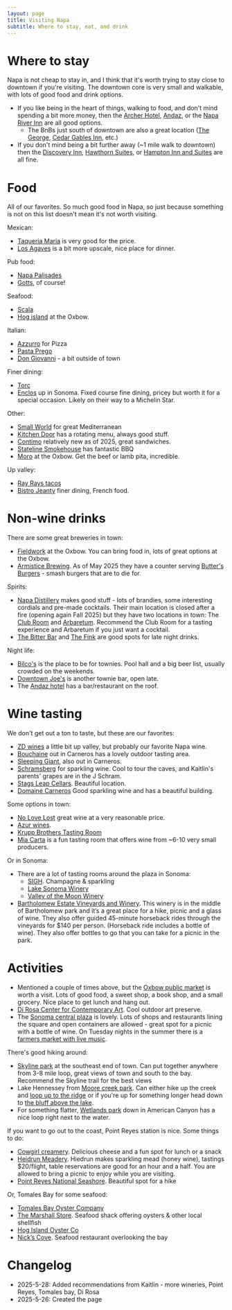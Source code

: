 ```yaml
---
layout: page
title: Visiting Napa
subtitle: Where to stay, eat, and drink
---
```


# Where to stay
Napa is not cheap to stay in, and I think that it's worth trying to stay close to downtown if you're visiting. The downtown core is very small and walkable, with lots of good food and drink options.

- If you like being in the heart of things, walking to food, and don't mind spending a bit more money, then the [Archer Hotel](https://archerhotel.com/napa),  [Andaz](https://www.hyatt.com/andaz/apcrn-andaz-napa), or the [Napa River Inn](https://www.napariverinn.com/) are all good options. 
	- The BnBs just south of downtown are also a great location ([The George](https://www.thegeorgenapa.com/), [Cedar Gables Inn](https://www.cedargablesinn.com/), etc.)
- If you don't mind being a bit further away (~1 mile walk to downtown) then the [Discovery Inn](https://www.napadiscoveryinn.com/), [Hawthorn Suites](https://www.napavalleyinns.com/), or [Hampton Inn and Suites](https://www.hilton.com/en/hotels/apcighx-hampton-suites-napa/) are all fine.

# Food
All of our favorites. So much good food in Napa, so just because something is not on this list doesn't mean it's not worth visiting.

Mexican:
- [Taqueria Maria](https://www.taqueriamaria.com/) is very good for the price.
- [Los Agaves](https://losagavesnapa.com/) is a bit more upscale, nice place for dinner.

Pub food:
- [Napa Palisades](https://napapalisades.com/)
- [Gotts](https://www.gotts.com/), of course!

Seafood:
- [Scala](https://www.scalaosteria.com/)
- [Hog island](https://hogislandoysters.com/) at the Oxbow.

Italian:
- [Azzurro](http://www.azzurropizzeria.com/) for Pizza
- [Pasta Prego](https://maps.app.goo.gl/QFMNi6bsEvhn9jhBA)
- [Don Giovanni](https://www.bistrodongiovanni.com/) - a bit outside of town

Finer dining:
- [Torc](https://www.torcnapa.com/) 
- [Enclos](https://enclos-sonoma.com/) up in Sonoma. Fixed course fine dining, pricey but worth it for a special occasion. Likely on their way to a Michelin Star.

Other:
- [Small World](https://www.smallworldrestaurant.com/) for great Mediterranean
- [Kitchen Door](https://www.kitchendoornapa.com/) has a rotating menu, always good stuff.
- [Contimo](https://www.contimonapa.com/) relatively new as of 2025, great sandwiches.
- [Stateline Smokehouse](https://www.stateline-road.com/) has fantastic BBQ
- [Moro](https://maps.app.goo.gl/CgTUNJzVihQA7ssZ9) at the Oxbow. Get the beef or lamb pita, incredible.

Up valley:
- [Ray Rays tacos](https://rayrays.com/)
- [Bistro Jeanty](https://bistrojeanty.com/) finer dining, French food.

# Non-wine drinks
There are some great breweries in town:
- [Fieldwork](https://fieldworkbrewing.com/napa/) at the Oxbow. You can bring food in, lots of great options at the Oxbow.
- [Armistice Brewing](https://www.armisticebrewing.com/). As of May 2025 they have a counter serving [Butter's Burgers](https://maps.app.goo.gl/4oLnTN28PeYc5xXf6) - smash burgers that are to die for.

Spirits:
- [Napa Distillery](https://www.napadistillery.com/) makes good stuff - lots of brandies, some interesting cordials and pre-made cocktails. Their main location is closed after a fire (opening again Fall 2025) but they have two locations in town: The [Club Room](https://www.napadistillery.com/the-club-room) and [Arbaretum](https://www.napadistillery.com/the-arbaretum). Recommend the Club Room for a tasting experience and Arbaretum if you just want a cocktail.
- [The Bitter Bar](https://maps.app.goo.gl/JWWpH6XAsNWhghtXA) and [The Fink](https://maps.app.goo.gl/18FTarLRFavr9pXx9) are good spots for late night drinks.

Night life:
- [Bilco's](https://maps.app.goo.gl/Q5Lnuytg4kJ9sHzp8) is the place to be for townies. Pool hall and a big beer list, usually crowded on the weekends.
- [Downtown Joe's](https://maps.app.goo.gl/kBXrR6ThAtn3McLF8) is another townie bar, open late.
- The [Andaz hotel](https://maps.app.goo.gl/p2e54no4Lke3Jx1BA) has a bar/restaurant on the roof.

# Wine tasting
We don't get out a ton to taste, but these are our favorites:
- [ZD wines](https://www.zdwines.com/) a little bit up valley, but probably our favorite Napa wine. 
- [Bouchaine](https://maps.app.goo.gl/phYJq5qvTCE3rDcM6) out in Carneros has a lovely outdoor tasting area.
- [Sleeping Giant](https://maps.app.goo.gl/KQdGSVb5Xd2d7fb98), also out in Carneros.
- [Schramsberg](https://maps.app.goo.gl/vzS2KhuS8Nagbufg9) for sparkling wine. Cool to tour the caves, and Kaitlin's parents' grapes are in the J Schram.
- [Stags Leap Cellars](https://www.stagsleapwinecellars.com/visit/tours-and-tastings). Beautiful location.
- [Domaine Carneros](https://www.domainecarneros.com) Good sparkling wine and has a beautiful building.

Some options in town:
- [No Love Lost](https://maps.app.goo.gl/Je8Vdj6YMusW9d7K7) great wine at a very reasonable price.
- [Azur wines](https://maps.app.goo.gl/UyEbBx2LVAexrb5f9).
- [Krupp Brothers Tasting Room](https://www.kruppbrothers.com/Visit-Us/Tasting-Room)
- [Mia Carta](https://maps.app.goo.gl/7JrMAD4QgbiNxaQ57) is a fun tasting room that offers wine from ~6-10 very small producers.

Or in Sonoma:
- There are a lot of tasting rooms around the plaza in Sonoma:
	- [SIGH](https://www.sighsonoma.com). Champagne & sparkling 
    - [Lake Sonoma Winery](https://lakesonomawinery.com)
    - [Valley of the Moon Winery](https://valleyofthemoonwinery.com)
- [Bartholomew Estate Vineyards and Winery](https://www.bartholomewestate.com). This winery is in the middle of Bartholomew park and it’s a great place for a hike, picnic and a glass of wine. They also offer guided 45-minute horseback rides through the vineyards for $140 per person. (Horseback ride includes a bottle of wine). They also offer bottles to go that you can take for a picnic in the park.


# Activities
- Mentioned a couple of times above, but the [Oxbow public market](https://maps.app.goo.gl/YjoSFevBN7A5CfjK8) is worth a visit. Lots of good food, a sweet shop, a book shop, and a small grocery. Nice place to get lunch and hang out.
- [Di Rosa Center for Contemporary Art](https://www.dirosaart.org/). Cool outdoor art preserve.
- The [Sonoma central plaza](https://maps.app.goo.gl/qKZPQVRpdycgUH6D9) is lovely. Lots of shops and restaurants lining the square and open containers are allowed - great spot for a picnic with a bottle of wine. On Tuesday nights in the summer there is a [farmers market with live music](https://www.sonomacity.org/sonomas-market/).

There's good hiking around:
- [Skyline park](https://maps.app.goo.gl/qpKm5VUzwGTAP3tv8) at the southeast end of town. Can put together anywhere from 3-8 mile loop, great views of town and south to the bay. Recommend the Skyline trail for the best views
- Lake Hennessey from [Moore creek park](https://maps.app.goo.gl/7PTTrKNqi2cLNPDt9). Can either hike up the creek and [loop up to the ridge](https://www.alltrails.com/trail/us/california/valentine-vista-trail) or if you're up for something longer head down to [the bluff above the lake](https://www.alltrails.com/trail/us/california/conn-peak-via-alta-hennessey-and-shoreline-loop?u=i&sh=veblwm).
- For something flatter, [Wetlands park](https://maps.app.goo.gl/j6TemwFt3L2D2sa98) down in American Canyon has a nice loop right next to the water.

If you want to go out to the coast, Point Reyes station is nice. Some things to do:
- [Cowgirl creamery](https://cowgirlcreamery.com). Delicious cheese and a fun spot for lunch or a snack
- [Heidrun Meadery](https://www.heidrunmeadery.com). Hiedrun makes sparkling mead (honey wine), tastings $20/flight, table reservations are good for an hour and a half. You are allowed to bring a picnic to enjoy while you are visiting.
- [Point Reyes National Seashore](https://www.nps.gov/pore/index.htm). Beautiful spot for a hike

Or, Tomales Bay for some seafood:
- [Tomales Bay Oyster Company](http://tomalesbayoystercompany.com/)
- [The Marshall Store](https://themarshallstore.com/menu). Seafood shack offering oysters & other local shellfish
- [Hog Island Oyster Co](https://themarshallstore.com/menu)
- [Nick’s Cove](http://www.nickscove.com/). Seafood restaurant overlooking the bay

# Changelog
- 2025-5-28: Added recommendations from Kaitlin - more wineries, Point Reyes, Tomales bay, Di Rosa
- 2025-5-26: Created the page